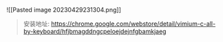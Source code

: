 ![[Pasted image 20230429231304.png]]

> 安装地址: https://chrome.google.com/webstore/detail/vimium-c-all-by-keyboard/hfjbmagddngcpeloejdejnfgbamkjaeg